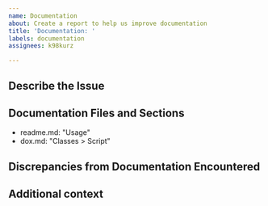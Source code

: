 ```yaml
---
name: Documentation
about: Create a report to help us improve documentation
title: 'Documentation: '
labels: documentation
assignees: k98kurz

---
```


## Describe the Issue

<!-- A clear and concise description of the documentation issue. -->

## Documentation Files and Sections

- readme.md: "Usage"
- dox.md: "Classes > Script"

## Discrepancies from Documentation Encountered

<!-- A clear and concise description of what discrepancies you found. -->

## Additional context

<!-- Add any other context about the problem here. -->
